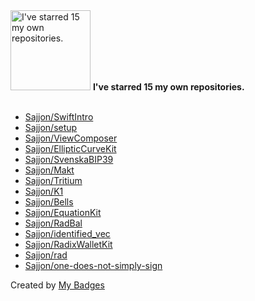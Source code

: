 <img src="https://my-badges.github.io/my-badges/self-star.png" alt="I&apos;ve starred 15 my own repositories." title="I&apos;ve starred 15 my own repositories." width="128">
<strong>I&apos;ve starred 15 my own repositories.</strong>
<br><br>

- <a href="https://github.com/Sajjon/SwiftIntro">Sajjon/SwiftIntro</a>
- <a href="https://github.com/Sajjon/setup">Sajjon/setup</a>
- <a href="https://github.com/Sajjon/ViewComposer">Sajjon/ViewComposer</a>
- <a href="https://github.com/Sajjon/EllipticCurveKit">Sajjon/EllipticCurveKit</a>
- <a href="https://github.com/Sajjon/SvenskaBIP39">Sajjon/SvenskaBIP39</a>
- <a href="https://github.com/Sajjon/Makt">Sajjon/Makt</a>
- <a href="https://github.com/Sajjon/Tritium">Sajjon/Tritium</a>
- <a href="https://github.com/Sajjon/K1">Sajjon/K1</a>
- <a href="https://github.com/Sajjon/Bells">Sajjon/Bells</a>
- <a href="https://github.com/Sajjon/EquationKit">Sajjon/EquationKit</a>
- <a href="https://github.com/Sajjon/RadBal">Sajjon/RadBal</a>
- <a href="https://github.com/Sajjon/identified_vec">Sajjon/identified_vec</a>
- <a href="https://github.com/Sajjon/RadixWalletKit">Sajjon/RadixWalletKit</a>
- <a href="https://github.com/Sajjon/rad">Sajjon/rad</a>
- <a href="https://github.com/Sajjon/one-does-not-simply-sign">Sajjon/one-does-not-simply-sign</a>


Created by <a href="https://github.com/my-badges/my-badges">My Badges</a>
